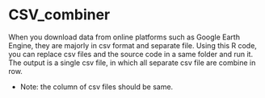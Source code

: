 # CSV_combiner
When you download data from online platforms such as Google Earth Engine, they are majorly in csv format and separate file. Using this R code, you can replace csv files and the source code in a same folder and run it. The output is a single csv file, in which all separate csv file are combine in row. 
- Note: the column of csv files should be same.
